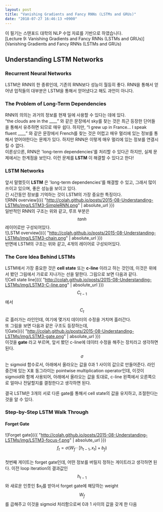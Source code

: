 ```yaml
---
layout: post
title: "Vanishing Gradients and Fancy RNNs (LSTMs and GRUs)"
date: "2018-07-27 16:46:13 +0900"
---
```

<script src="//cdnjs.cloudflare.com/ajax/libs/mathjax/2.5.3/MathJax.js?config=TeX-AMS-MML_HTMLorMML"></script>
이 필기는 스탠포드 대학의 NLP 수업 자료를 기반으로 하였습니다.  
[Lecture 9: Vanishing Gradients and Fancy RNNs (LSTMs and GRUs)](Vanishing Gradients and Fancy RNNs (LSTMs and GRUs)  

## Understanding LSTM Networks

### Recurrent Neural Networks
LSTM은 RNN의 한 종류인데, 기존의 RNN보다 성능이 월등히 좋다. RNN을 통해서 얻어낸 업적들의 대부분은 LSTM을 통해서 얻어냈다고 해도 과언이 아니다.

### The Problem of Long-Term Dependencies
RNN의 의의는 과거의 정보를 현재 일에 사용할 수 있다는 데에 있다.  
“the clouds are in the \_\_\_\_” 와 같은 문장에서 sky를 찾는 것은 최근 등장한 단어들을 통해서 유추하면 되므로 매우 쉽다. 하지만, “I grew up in France… I speak fluent \_\_\_\_” 와 같은 문장에서 French를 찾는 것은 어렵고 매우 멀리에 있는 정보를 통해서 얻어야한다는 문제가 있다. 하지만 RNN은 이렇게 매우 멀리에 있는 정보를 연결시킬 수 없다.  
이론상으론, RNN은 'long-term dependencies'를 처리할 수 있다곤 하지만, 실제 문제에서는 한계점을 보인다. 이런 문제를 __LSTM__ 이 해결할 수 있다고 한다!

### LSTM Networks
앞서 말했듯이 __LSTM__ 은 'long-term dependencies'를 해결할 수 있고, 그래서 많이 쓰이고 있으며, 좋은 성능을 보이고 있다.  
긴 시간동안 정보를 기억하는 것이 LSTM의 가장 중요한 특징이다.  
![RNN overview]({{ "http://colah.github.io/posts/2015-08-Understanding-LSTMs/img/LSTM3-SimpleRNN.png" | absolute_url }})  
일반적인 RNN의 구조는 위와 같고, 루프 부분은  $$tanh$$ 레이어로만 구성되어있다.  
![LSTM overview]({{ "http://colah.github.io/posts/2015-08-Understanding-LSTMs/img/LSTM3-chain.png" | absolute_url }})  
반면에 LSTM의 구조는 위와 같고, 4개의 레이어로 구성되어있다.

### The Core Idea Behind LSTMs
LSTM에서 가장 중요한 것은 __cell state__ 또는 __c-line__ 이라고 하는 것인데, 이것은 위에서 봤던 그림에서 가로로 지나가는 선을 말한다. 그림으로 보면 다음과 같다.  
![Cell state line]({{ "http://colah.github.io/posts/2015-08-Understanding-LSTMs/img/LSTM3-C-line.png" | absolute_url }})  
$$C_{t-1}$$에서 $$C_t$$로 흘러가는 라인인데, 여기에 몇가지 데이터의 수정을 거치며 흘러간다.  
또 그림을 보면 다음과 같은 구조도 등장하는데,  
![Gate]({{ "http://colah.github.io/posts/2015-08-Understanding-LSTMs/img/LSTM3-gate.png" | absolute_url }})  
이것을 __gate__ 라고 부르며, 앞서 봤던 c-line에 데이터 수정을 해주는 장치라고 생각하면 된다.  
$$\sigma$$는 sigmoid 함수로서, 아래에서 올라오는 값을 0과 1 사이의 값으로 만들어준다. 라인 중간에 있는 X표 동그라미는 pointwise multiplication operator인데, 이것이 sigmoid와 함께 사용되어, 아래에서 올라오는 값을 토대로, c-line 왼쪽에서 오른쪽으로 얼마나 전달할지를 결정한다고 생각하면 된다.

결국 LSTM은 3개의 서로 다른 gate를 통해서 cell state의 값을 유지하고, 조절한다는 것을 알 수 있다.

### Step-by-Step LSTM Walk Through
#### Forget Gate  
![Forget gate]({{ "http://colah.github.io/posts/2015-08-Understanding-LSTMs/img/LSTM3-focus-f.png" | absolute_url }})
$$f_t=\sigma(W_f\cdot[h_{t-1},x_t]+b_f)$$    
첫번째 게이트는 forget gate인데, 어떤 정보를 버릴지 정하는 게이트라고 생각하면 된다. 이전 loop iteration의 결과값인 $$h_{t-1}$$와 새로운 인풋인 $$x_t$를 받아서 forget gate에 해당하는 weight $$W_f$$ 를 곱해주고 이것을 sigmoid 처리함으로써 0과 1 사이의 값을 갖게 한 다음 
